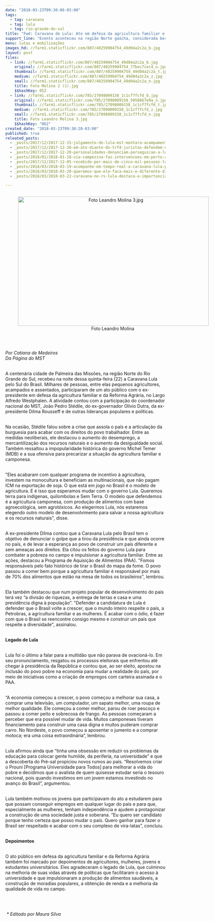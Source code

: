 ```yaml
---
date: "2018-03-23T09:30:06-03:00"
tags:
  - tag: caravana
  - tag: lula
  - tag: rio-grande-do-sul
title: "Fwd: Caravana de Lula: Ato em defesa da agricultura familiar e da Reforma Agrária mobiliza multidão no RS\n"
support_line: "Evento aconteceu na região Norte gaúcha, considerada berço do PT no estado e de alguns movimentos populares\n"
menu: lutas e mobilizações
images_hd: //farm1.staticflickr.com/807/40259904754_49d04a2c2a_b.jpg
layout: post
files:
  - link: //farm1.staticflickr.com/807/40259904754_49d04a2c2a_b.jpg
    original: //farm1.staticflickr.com/807/40259904754_77bec7cec4_o.jpg
    thumbnail: //farm1.staticflickr.com/807/40259904754_49d04a2c2a_t.jpg
    medium: //farm1.staticflickr.com/807/40259904754_49d04a2c2a_z.jpg
    small: //farm1.staticflickr.com/807/40259904754_49d04a2c2a_n.jpg
    title: Foto Molina 2 (1).jpg
    $$hashKey: 05Z
  - link: //farm1.staticflickr.com/785/27098009158_1c1cf7fcfd_b.jpg
    original: //farm1.staticflickr.com/785/27098009158_5058667e9a_o.jpg
    thumbnail: //farm1.staticflickr.com/785/27098009158_1c1cf7fcfd_t.jpg
    medium: //farm1.staticflickr.com/785/27098009158_1c1cf7fcfd_z.jpg
    small: //farm1.staticflickr.com/785/27098009158_1c1cf7fcfd_n.jpg
    title: Foto Leandro Molina 3.jpg
    $$hashKey: "062"
created_date: "2018-03-23T09:38:28-03:00"
published: true
releated_posts:
  - _posts/2017/12/2017-12-15-julgamento-de-lula-mst-montara-acampamento-em-porto-alegre.md
  - _posts/2017/12/2017-12-20-em-ato-diante-do-trf4-juristas-defendem-que-processo-contra-lula-e-eivado-de-injusticas.md
  - _posts/2017/12/2017-12-20-personalidades-denunciam-perseguicao-a-lula-em-manifesto-em-defesa-da-democracia.md
  - _posts/2018/01/2018-01-18-via-campesina-faz-intervencoes-em-porto-alegre-em-defesa-da-democracia-e-de-lula.md
  - _posts/2017/12/2017-12-05-recebido-por-mais-de-cinco-mil-pessoas-lula-inicia-nova-fase-da-caravana-em-vitoria-es.md
  - _posts/2018/03/2018-03-19-acompanhe-em-tempo-real-a-caravana-lula-pelo-sul.md
  - _posts/2018/03/2018-03-20-queremos-que-ele-faca-mais-e-diferente-diz-acampado-em-referencia-a-lula.md
  - _posts/2018/03/2018-03-22-caravana-no-rs-lula-destaca-a-importancia-da-educacao-para-o-desenvolvimento-do-pais.md

---
```

<div style="text-align:center">
<figure class="image" style="display:inline-block"><img alt="Foto Leandro Molina 3.jpg" height="405" src="//farm1.staticflickr.com/785/27098009158_1c1cf7fcfd_b.jpg" width="600" />
<figcaption>Foto Leandro Molina&nbsp;</figcaption>
</figure>
</div>

<p>&nbsp;</p>

<p><em>Por Catiana de Medeiros<br />
Da P&aacute;gina do MST</em></p>

<p><br />
A centen&aacute;ria cidade de Palmeira das Miss&otilde;es, na regi&atilde;o Norte do Rio Grande do Sul, recebeu na noite dessa quinta-feira (22) a Caravana Lula pelo Sul do Brasil. Milhares de pessoas, entre elas pequenos agricultores, acampados e assentados, participaram de um ato p&uacute;blico com o ex-presidente em defesa da agricultura familiar e da Reforma Agr&aacute;ria, no Largo Alfredo Westphalen. A atividade contou com a participa&ccedil;&atilde;o do coordenador nacional do MST, Jo&atilde;o Pedro St&eacute;dile, do ex-governador Ol&iacute;vio Dutra, da ex-presidente Dilma Rousseff e de outras lideran&ccedil;as populares e pol&iacute;ticas.</p>

<p><br />
Na ocasi&atilde;o, St&eacute;dile falou sobre a crise que assola o pa&iacute;s e a articula&ccedil;&atilde;o da burguesia para acabar com os direitos do povo trabalhador. Entre as medidas neoliberais, ele destacou o aumento do desemprego, a mercantiliza&ccedil;&atilde;o dos recursos naturais e o aumento da desigualdade social. Tamb&eacute;m ressaltou a impopularidade hist&oacute;rica do governo Michel Temer (MDB) e a sua ofensiva para precarizar a situa&ccedil;&atilde;o da agricultura familiar e camponesa.</p>

<p><br />
&quot;Eles acabaram com qualquer programa de incentivo &agrave; agricultura, investem na monocultura e beneficiam as multinacionais, que n&atilde;o pagam ICM na exporta&ccedil;&atilde;o de soja. O que est&aacute; em jogo no Brasil &eacute; o modelo de agricultura. E &eacute; isso que esperamos mudar com o governo Lula. Queremos terra para ind&iacute;genas, quilombolas e Sem Terra. O modelo que defendemos &eacute; a agricultura camponesa, com produ&ccedil;&atilde;o de alimentos com base agroecol&oacute;gica, sem agrot&oacute;xicos. Ao elegermos Lula, n&oacute;s estaremos elegendo outro modelo de desenvolvimento para salvar a nossa agricultura e os recursos naturais&quot;, disse.</p>

<p><br />
A ex-presidente Dilma contou que a Caravana Lula pelo Brasil tem o objetivo de denunciar o golpe que a tirou da presid&ecirc;ncia e que ainda ocorre no pa&iacute;s, e de levar a esperan&ccedil;a ao povo de construir um pa&iacute;s diferente e sem amea&ccedil;as aos direitos. Ela citou os feitos do governo Lula para combater a pobreza no campo e impulsionar a agricultura familiar. Entre as a&ccedil;&otilde;es, destacou a Programa de Aquisi&ccedil;&atilde;o de Alimentos (PAA). &quot;Fomos respons&aacute;veis pelo fato hist&oacute;rico de tirar o Brasil do mapa da fome. O povo passou a comer bem porque a agricultura familiar &eacute; respons&aacute;vel por mais de 70% dos alimentos que est&atilde;o na mesa de todos os brasileiros&quot;, lembrou.</p>

<p><br />
Ela tamb&eacute;m destacou que num projeto popular de desenvolvimento do pa&iacute;s ter&aacute; vez &ldquo;a divis&atilde;o de riquezas, a entrega de terras e casa e uma previd&ecirc;ncia digna &agrave; popula&ccedil;&atilde;o&rdquo;. &quot;Defender a candidatura de Lula &eacute; defender que o Brasil volte a crescer, que o mundo inteiro respeite o pa&iacute;s, a Petrobras, a agricultura familiar e as mulheres. &Eacute; acabar com o &oacute;dio, &eacute; fazer com que o Brasil se reencontre consigo mesmo e construir um pa&iacute;s que respeite a diversidade&quot;, assinalou.</p>

<p><br />
<strong>Legado de Lula</strong></p>

<p><br />
Lula foi o &uacute;ltimo a falar para a multid&atilde;o que n&atilde;o parava de ovacion&aacute;-lo. Em seu pronunciamento, resgatou os processos eleitorais que enfrentou at&eacute; chegar &agrave; presid&ecirc;ncia da Rep&uacute;blica e contou que, ao ser eleito, apostou na inclus&atilde;o do povo pobre na economia para mudar a realidade do pa&iacute;s, por meio de iniciativas como a cria&ccedil;&atilde;o de empregos com carteira assinada e o PAA.</p>

<p><br />
&ldquo;A economia come&ccedil;ou a crescer, o povo come&ccedil;ou a melhorar sua casa, a comprar uma televis&atilde;o, um computador, um sapato melhor, uma roupa de melhor qualidade. Ele come&ccedil;ou a comer melhor, parou de roer pesco&ccedil;o e passou a comer peito e sobrecoxa de frango. As pessoas come&ccedil;aram a perceber que era poss&iacute;vel mudar de vida. Muitos camponeses tiveram financiamento para construir uma casa digna e muitos puderam comprar carro. No Nordeste, o povo come&ccedil;ou a aposentar o jumento e a comprar motoca; era uma coisa extraordin&aacute;ria&rdquo;, lembrou.</p>

<p><br />
Lula afirmou ainda que &ldquo;tinha uma obsess&atilde;o em reduzir os problemas da educa&ccedil;&atilde;o para colocar gente humilde, da periferia, na universidade&rdquo; e que a descoberta do Pr&eacute;-sal propiciou novos rumos ao pa&iacute;s. &ldquo;Resolvemos criar o Prouni [Programa Universidade para Todos] para melhorar a vida do pobre e decidimos que o avalista de quem quisesse estudar seria o tesouro nacional, pois quando investimos em um jovem estamos investindo no avan&ccedil;o do Brasil&rdquo;, argumentou.</p>

<p><br />
Lula tamb&eacute;m motivou os jovens que participavam do ato a estudarem para que possam conseguir empregos em qualquer lugar do pa&iacute;s e para que, especialmente as mulheres, tenham independ&ecirc;ncia e ajudem a protagonizar a constru&ccedil;&atilde;o de uma sociedade justa e soberana. &ldquo;Eu quero ser candidato porque tenho certeza que posso mudar o pa&iacute;s. Quero ganhar para fazer o Brasil ser respeitado e acabar com o seu complexo de vira-latas&rdquo;, concluiu.</p>

<p><br />
<strong>Depoimentos</strong></p>

<p><br />
O ato p&uacute;blico em defesa da agricultura familiar e da Reforma Agr&aacute;ria tamb&eacute;m foi marcado por depoimentos de agricultores, mulheres, jovens e estudantes universit&aacute;rios. Eles agradeceram o legado de Lula, que culminou na melhoria de suas vidas atrav&eacute;s de pol&iacute;ticas que facilitaram o acesso &agrave; universidade e que impulsionaram a produ&ccedil;&atilde;o de alimentos saud&aacute;veis, a constru&ccedil;&atilde;o de moradias populares, a obten&ccedil;&atilde;o de renda e a melhoria da qualidade de vida no campo.<br />
&nbsp;</p>

<p>&nbsp;</p>

<p><em>&nbsp;* Editado por Maura Silva&nbsp;</em></p>
